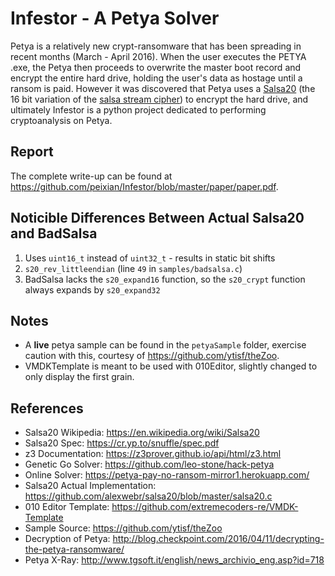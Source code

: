 # Infestor - A Petya Solver
Petya is a relatively new crypt-ransomware that has been spreading in recent months (March - April 2016). When the user executes the PETYA .exe, the Petya then proceeds to overwrite the master boot record and encrypt the entire hard drive, holding the user's data as hostage until a ransom is paid. However it was discovered that Petya uses a [Salsa20][Salsa] (the 16 bit variation of the [salsa stream cipher][salsaStream]) to encrypt the hard drive, and ultimately Infestor is a python project dedicated to performing cryptoanalysis on Petya.  

Report
-------
The complete write-up can be found at https://github.com/peixian/Infestor/blob/master/paper/paper.pdf. 

Noticible Differences Between Actual Salsa20 and BadSalsa
--------------
1. Uses `uint16_t` instead of `uint32_t` - results in static bit shifts
2. `s20_rev_littleendian` (line `49` in `samples/badsalsa.c`)
3. BadSalsa lacks the `s20_expand16` function, so the `s20_crypt` function always expands by `s20_expand32`

Notes
------
- A **live** petya sample can be found in the `petyaSample` folder, exercise caution with this, courtesy of https://github.com/ytisf/theZoo.  
- VMDKTemplate is meant to be used with 010Editor, slightly changed to only display the first grain.

References
----------
- Salsa20 Wikipedia: https://en.wikipedia.org/wiki/Salsa20
- Salsa20 Spec: https://cr.yp.to/snuffle/spec.pdf
- z3 Documentation: https://z3prover.github.io/api/html/z3.html
- Genetic Go Solver: https://github.com/leo-stone/hack-petya
- Online Solver: https://petya-pay-no-ransom-mirror1.herokuapp.com/
- Salsa20 Actual Implementation: https://github.com/alexwebr/salsa20/blob/master/salsa20.c
- 010 Editor Template: https://github.com/extremecoders-re/VMDK-Template
- Sample Source: https://github.com/ytisf/theZoo
- Decryption of Petya: http://blog.checkpoint.com/2016/04/11/decrypting-the-petya-ransomware/
- Petya X-Ray: http://www.tgsoft.it/english/news_archivio_eng.asp?id=718

[Salsa]: https://cr.yp.to/salsa20.html
[salsaStream]: https://cr.yp.to/snuffle.html